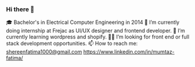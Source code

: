 ### Hi there 👋

🎓 Bachelor's in Electrical Computer Engineering in 2014
🔭 I’m currently doing internship at Frejac as UI/UX designer and frontend developer.
🌱 I’m currently learning wordpress and shopify.
👩‍💻 I’m looking for front end or full stack development opportunities.
📫 How to reach me:
shereenfatima1000@gmail.com
https://www.linkedin.com/in/mumtaz-fatima/

